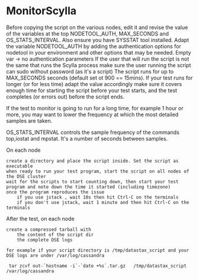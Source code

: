 # MonitorScylla


Before copying the script on the various nodes, edit it and revise the value of the variables at the top NODETOOL_AUTH, MAX_SECONDS and OS_STATS_INTERVAL. Also ensure you have SYSSTAT tool installed.
Adapt the variable NODETOOL_AUTH by adding the authentication options for nodetool in your environment and other options that may be needed. Empty var -> no authentication parameters
If the user that will run the script is not the same that runs the Scylla process make sure the user running the script can sudo without password (as it's a script)
The script runs for up to MAX_SECONDS seconds (default set ot 900 == 15mins). If your test runs for longer (or for less time) adapt the value accordingly make sure it covers enough time for starting the script before your test starts, and the test completes (or errors out) before the script ends.

If the test to monitor is going to run for a long time, for example 1 hour or more, you may want to lower the frequency at which the most detailed samples are taken.

OS_STATS_INTERVAL controls the sample frequency of the commands top,iostat and mpstat. It's a number of seconds between samples.

On each node

    create a directory and place the script inside. Set the script as executable
    when ready to run your test program, start the script on all nodes of the DSE cluster
    wait for the scripts to start counting down, then start your test program and note down the time it started (including timezone)
    once the program reproduces the issue
        if you use jstack , wait 10s then hit Ctrl-C on the terminals
        if you don't use jstack, wait 1 minute and then hit Ctrl-C on the terminals

After the test, on each node

    create a compressed tarball with
        the content of the script dir
        the complete DSE logs

    for example if your script directory is /tmp/datastax_script and your DSE logs are under /var/log/cassandra

     tar zcvf out-`hostname -i`-`date +%s`.tar.gz   /tmp/datastax_script  /var/log/cassandra

